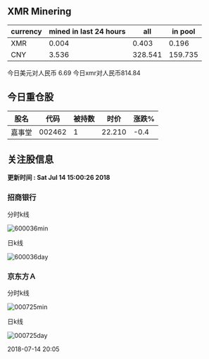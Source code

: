 ## XMR Minering

|currency|mined in last 24 hours|all|in pool|
|---|---|---|---|
|XMR|0.004|0.403|0.196|
|CNY|3.536|328.541|159.735|

今日美元对人民币 6.69	今日xmr对人民币814.84


## 今日重仓股 

|股名|代码|被持数|时价|涨跌%|
|---|---|---|---|---|
|嘉事堂|002462|1|22.210|-0.4|

## 关注股信息
**更新时间 : Sat Jul 14 15:00:26 2018**
### 招商银行 
分时k线

![600036min](http://image.sinajs.cn/newchart/min/n/sh600036.gif)

日k线

![600036day](http://image.sinajs.cn/newchart/daily/n/sh600036.gif)

### 京东方Ａ 
分时k线

![000725min](http://image.sinajs.cn/newchart/min/n/sz000725.gif)

日k线

![000725day](http://image.sinajs.cn/newchart/daily/n/sz000725.gif)

2018-07-14 20:05